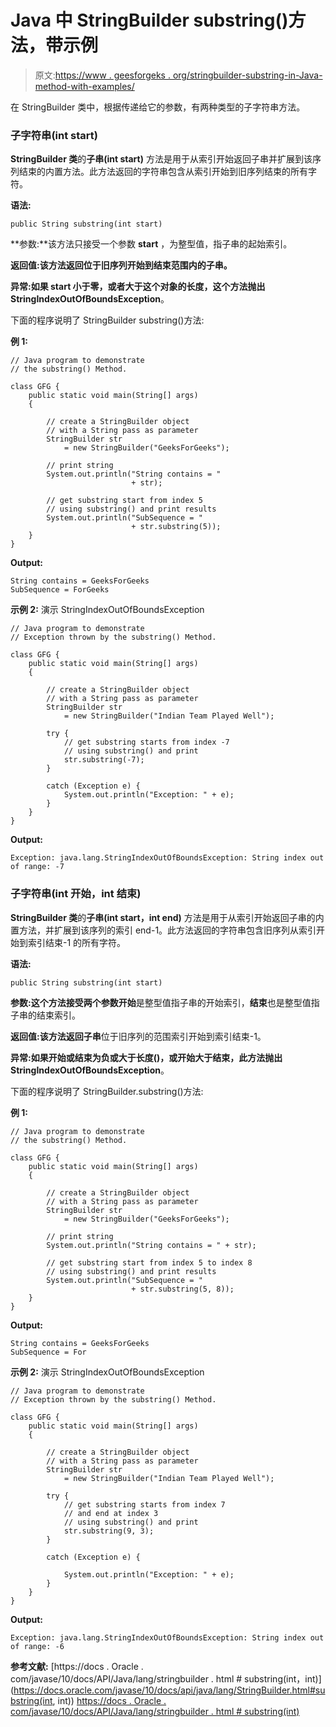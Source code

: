 # Java 中 StringBuilder substring()方法，带示例

> 原文:[https://www . geesforgeks . org/stringbuilder-substring-in-Java-method-with-examples/](https://www.geeksforgeeks.org/stringbuilder-substring-method-in-java-with-examples/)

在 StringBuilder 类中，根据传递给它的参数，有两种类型的子字符串方法。

### 子字符串(int start)

**StringBuilder 类**的**子串(int start)** 方法是用于从索引开始返回子串并扩展到该序列结束的内置方法。此方法返回的字符串包含从索引开始到旧序列结束的所有字符。

**语法:**

```
public String substring(int start)
```

**参数:**该方法只接受一个参数 **start** ，为整型值，指子串的起始索引。

**返回值:**该方法返回位于旧序列开始到结束范围内的子串**。**

**异常:**如果 start 小于零，或者大于这个对象的长度，这个方法抛出**StringIndexOutOfBoundsException**。

下面的程序说明了 StringBuilder substring()方法:

**例 1:**

```
// Java program to demonstrate
// the substring() Method.

class GFG {
    public static void main(String[] args)
    {

        // create a StringBuilder object
        // with a String pass as parameter
        StringBuilder str
            = new StringBuilder("GeeksForGeeks");

        // print string
        System.out.println("String contains = "
                           + str);

        // get substring start from index 5
        // using substring() and print results
        System.out.println("SubSequence = "
                           + str.substring(5));
    }
}
```

**Output:**

```
String contains = GeeksForGeeks
SubSequence = ForGeeks

```

**示例 2:** 演示 StringIndexOutOfBoundsException

```
// Java program to demonstrate
// Exception thrown by the substring() Method.

class GFG {
    public static void main(String[] args)
    {

        // create a StringBuilder object
        // with a String pass as parameter
        StringBuilder str
            = new StringBuilder("Indian Team Played Well");

        try {
            // get substring starts from index -7
            // using substring() and print
            str.substring(-7);
        }

        catch (Exception e) {
            System.out.println("Exception: " + e);
        }
    }
}
```

**Output:**

```
Exception: java.lang.StringIndexOutOfBoundsException: String index out of range: -7

```

### 子字符串(int 开始，int 结束)

**StringBuilder 类**的**子串(int start，int end)** 方法是用于从索引开始返回子串的内置方法，并扩展到该序列的索引 end-1。此方法返回的字符串包含旧序列从索引开始到索引结束-1 的所有字符。

**语法:**

```
public String substring(int start)
```

**参数:**这个方法接受两个参数**开始**是整型值指子串的开始索引，**结束**也是整型值指子串的结束索引。

**返回值:**该方法返回**子串**位于旧序列的范围索引开始到索引结束-1。

**异常:**如果开始或结束为负或大于长度()，或开始大于结束，此方法抛出**StringIndexOutOfBoundsException**。

下面的程序说明了 StringBuilder.substring()方法:

**例 1:**

```
// Java program to demonstrate
// the substring() Method.

class GFG {
    public static void main(String[] args)
    {

        // create a StringBuilder object
        // with a String pass as parameter
        StringBuilder str
            = new StringBuilder("GeeksForGeeks");

        // print string
        System.out.println("String contains = " + str);

        // get substring start from index 5 to index 8
        // using substring() and print results
        System.out.println("SubSequence = "
                           + str.substring(5, 8));
    }
}
```

**Output:**

```
String contains = GeeksForGeeks
SubSequence = For

```

**示例 2:** 演示 StringIndexOutOfBoundsException

```
// Java program to demonstrate
// Exception thrown by the substring() Method.

class GFG {
    public static void main(String[] args)
    {

        // create a StringBuilder object
        // with a String pass as parameter
        StringBuilder str
            = new StringBuilder("Indian Team Played Well");

        try {
            // get substring starts from index 7
            // and end at index 3
            // using substring() and print
            str.substring(9, 3);
        }

        catch (Exception e) {

            System.out.println("Exception: " + e);
        }
    }
}
```

**Output:**

```
Exception: java.lang.StringIndexOutOfBoundsException: String index out of range: -6

```

**参考文献:**
[https://docs . Oracle . com/javase/10/docs/API/Java/lang/stringbuilder . html # substring(int，int)](https://docs.oracle.com/javase/10/docs/api/java/lang/StringBuilder.html#substring(int, int))
[https://docs . Oracle . com/javase/10/docs/API/Java/lang/stringbuilder . html # substring(int)](https://docs.oracle.com/javase/10/docs/api/java/lang/StringBuilder.html#substring(int))